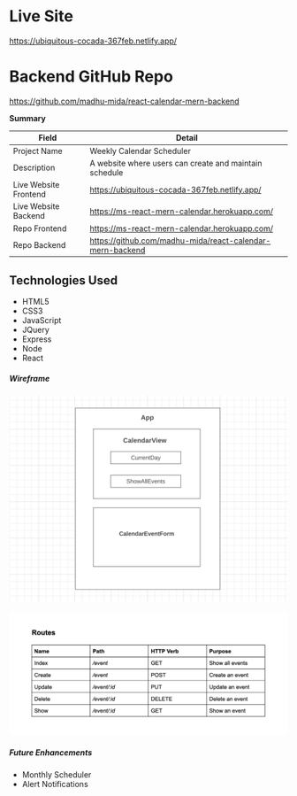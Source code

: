 # Live Site
https://ubiquitous-cocada-367feb.netlify.app/

# Backend GitHub Repo
https://github.com/madhu-mida/react-calendar-mern-backend


**Summary**

| Field | Detail |
|--------|-----|
| Project Name | Weekly Calendar Scheduler|
| Description | A website where users can create and maintain schedule|
| Live Website Frontend | https://ubiquitous-cocada-367feb.netlify.app/|
| Live Website Backend | https://ms-react-mern-calendar.herokuapp.com/ |
| Repo Frontend| https://ms-react-mern-calendar.herokuapp.com/ |
| Repo Backend|  https://github.com/madhu-mida/react-calendar-mern-backend|



## Technologies Used
- HTML5                  
- CSS3                   
- JavaScript             
- JQuery
- Express
- Node
- React 

##### Wireframe

![Screenshot](Calendar.png)

![Screenshot](Routes.png)


##### Future Enhancements

- Monthly Scheduler
- Alert Notifications